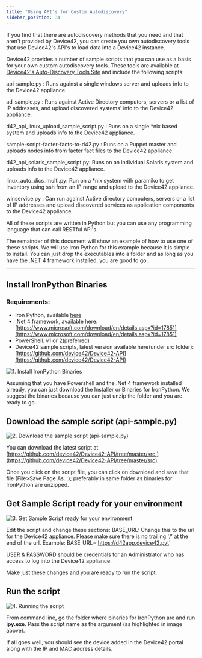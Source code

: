 ```yaml
---
title: "Using API's for Custom Autodiscovery"
sidebar_position: 34
---
```


If you find that there are autodiscovery methods that you need and that aren't provided by Device42, you can create you own autodiscovery tools that use Device42's API's to load data into a Device42 instance.

Device42 provides a number of sample scripts that you can use as a basis for your own custom autodiscovery tools. These tools are available at [Device42's Auto-Discovery Tools Site](https://github.com/device42/Device42-API) and include the following scripts:

api-sample.py : Runs against a single windows server and uploads info to the Device42 appliance.

ad-sample.py : Runs against Active Directory computers, servers or a list of IP addresses, and upload discovered systems' info to the Device42 appliance.

d42\_api\_linux\_upload\_sample\_script.py : Runs on a single \*nix based system and uploads info to the Device42 appliance.

sample-script-facter-facts-to-d42.py : Runs on a Puppet master and uploads nodes info from facter fact files to the Device42 appliance.

d42\_api\_solaris\_sample\_script.py: Runs on an individual Solaris system and uploads info to the Device42 appliance.

linux\_auto\_dics\_multi.py: Run on a \*nix system with paramiko to get inventory using ssh from an IP range and upload to the Device42 appliance.

winservice.py : Can run against Active directory computers, servers or a list of IP addresses and upload discovered services as application components to the Device42 appliance.

All of these scripts are written in Python but you can use any programming language that can call RESTful API's.

The remainder of this document will show an example of how to use one of these scripts. We wil use Iron Python for this example because it is simple to install. You can just drop the executables into a folder and as long as you have the .NET 4 framework installed, you are good to go.

* * *

## Install IronPython Binaries

### Requirements:

- Iron Python, available [here](https://ironpython.net/download/)
- .Net 4 framework, available here: [https://www.microsoft.com/download/en/details.aspx?id=17851](https://www.microsoft.com/download/en/details.aspx?id=17851)
- PowerShell. v1 or 2(preferred)
- Device42 sample scripts, latest version available here(under src folder): [https://github.com/device42/Device42-API](https://github.com/device42/Device42-API)

![1. Install IronPython Binaries](/assets/images/wpid2786-1._Install_IronPython_Binaries.png)

Assuming that you have Powershell and the .Net 4 framework installed already, you can just download the Installer or Binaries for IronPython. We suggest the binaries because you can just unzip the folder and you are ready to go.

## Download the sample script (api-sample.py)

![2. Download the sample script (api-sample.py)](/assets/images/wpid2787-2._Download_the_sample_script__api-sample.py_.png)

You can download the latest script at [https://github.com/device42/Device42-API/tree/master/src.](https://github.com/device42/Device42-API/tree/master/src)

Once you click on the script file, you can click on download and save that file (File>Save Page As...); preferably in same folder as binaries for IronPython are unzipped.

## Get Sample Script ready for your environment

![3. Get Sample Script ready for your environment](/assets/images/wpid2788-3.png)

Edit the script and change these sections: BASE\_URL: Change this to the url for the Device42 appliance. Please make sure there is no trailing '/' at the end of the url. Example: BASE\_URL='https://d42app.device42.pvt'

USER & PASSWORD should be credentials for an Administrator who has access to log into the Device42 appliance.

Make just these changes and you are ready to run the script.

## Run the script

![4. Running the script](/assets/images/wpid2789-4.png)

From command line, go the folder where binaries for IronPython are and run **ipy.exe**. Pass the script name as the argument (as highlighted in image above).

If all goes well, you should see the device added in the Device42 portal along with the IP and MAC address details.
